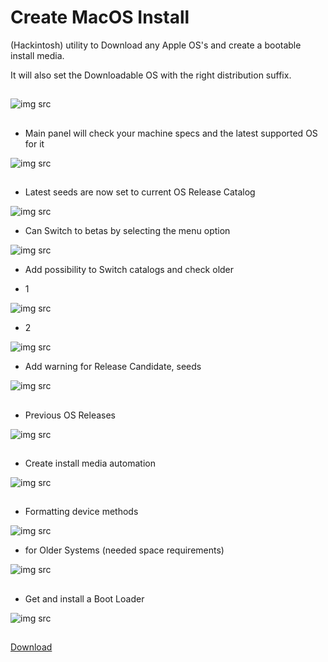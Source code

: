 # Create MacOS Install
(Hackintosh) utility to Download any Apple OS's and create a bootable install media.

It will also set the Downloadable OS with the right distribution suffix.
## 
![img src](logo.png)
## 
- Main panel will check your machine specs and the latest supported OS for it

![img src](1.png)
##
- Latest seeds are now set to current OS Release Catalog

![img src](2.png)

- Can Switch to betas by selecting the menu option

![img src](2a.png)

- Add possibility to Switch catalogs and check older

- 1

![img src](2b.png)

- 2

![img src](2c.png)

- Add warning for Release Candidate, seeds

![img src](2d.png)
##
- Previous OS Releases 

![img src](3.png)
##
- Create install media automation

![img src](4.png)
##
- Formatting device methods

![img src](4b.png)

- for Older Systems (needed space requirements)

![img src](4c.png)
##
- Get and install a Boot Loader

![img src](5.png)
##
[Download](https://github.com/LAbyOne/Create-MacOS-Install/releases)
##

